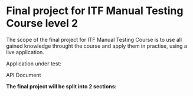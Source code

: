 # Final project for ITF Manual Testing Course level 2

The scope of the final project for ITF Manual Testing Course is to use all gained knowledge throught the course and apply them in practise, using a live application.

Application under test:

API Document

**The final project will be split into 2 sections:** 
